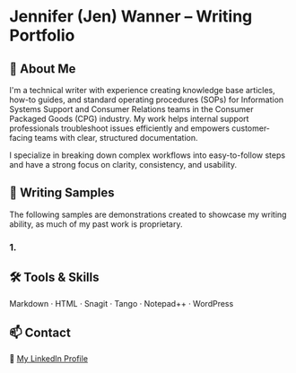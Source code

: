 # Jennifer (Jen) Wanner – Writing Portfolio

## 👋 About Me

I'm a technical writer with experience creating knowledge base articles, how-to guides, and standard operating procedures (SOPs) for Information Systems Support and Consumer Relations teams in the Consumer Packaged Goods (CPG) industry. My work helps internal support professionals troubleshoot issues efficiently and empowers customer-facing teams with clear, structured documentation.

I specialize in breaking down complex workflows into easy-to-follow steps and have a strong focus on clarity, consistency, and usability.

## 📘 Writing Samples
The following samples are demonstrations created to showcase my writing ability, as much of my past work is proprietary.

### 1. 

## 🛠 Tools & Skills
Markdown · HTML · Snagit · Tango · Notepad++ · WordPress

## 📫 Contact
🔗 [My LinkedIn Profile](https://www.linkedin.com/in/jennifer-a-wanner/)
